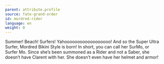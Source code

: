 ```yaml
---
parent: attribute.profile
source: fate-grand-order
id: mordred-rider
language: en
weight: 0
---
```


Summer! Beach! Surfers!
Yahoooooooooooooooooo!
And so the Super Ultra Surfer, Mordred Bikini Style is born!
In short, you can call her SurMo, or Surfer Mo.
Since she’s been summoned as a Rider and not a Saber, she doesn’t have Clarent with her.
She doesn’t even have her helmet and armor!
